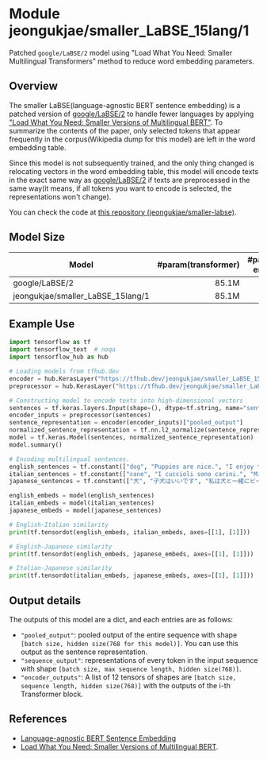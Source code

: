 # Module jeongukjae/smaller_LaBSE_15lang/1

Patched `google/LaBSE/2` model using "Load What You Need: Smaller Multilingual Transformers" method to reduce word embedding parameters.

<!-- asset-path: https://storage.googleapis.com/jeongukjae-tf-models/smaller-LaBSE/smaller_LaBSE_15lang.tar.gz -->
<!-- network-architecture: transformer -->
<!-- task: text-embedding -->
<!-- fine-tunable: true -->
<!-- format: saved_model_2 -->
<!-- language: ar -->
<!-- language: zh-cn -->
<!-- language: en -->
<!-- language: fr -->
<!-- language: de -->
<!-- language: it -->
<!-- language: ja -->
<!-- language: ko -->
<!-- language: nl -->
<!-- language: pl -->
<!-- language: pt -->
<!-- language: es -->
<!-- language: th -->
<!-- language: tr -->
<!-- language: ru -->

## Overview

The smaller LaBSE(language-agnostic BERT sentence embedding) is a patched version of [google/LaBSE/2](https://tfhub.dev/google/LaBSE/2) to handle fewer languages by applying ["Load What You Need: Smaller Versions of Multilingual BERT"](https://arxiv.org/abs/2010.05609). To summarize the contents of the paper, only selected tokens that appear frequently in the corpus(Wikipedia dump for this model) are left in the word embedding table.

Since this model is not subsequently trained, and the only thing changed is relocating vectors in the word embedding table, this model will encode texts in the exact same way as [google/LaBSE/2](https://tfhub.dev/google/LaBSE/2) if texts are preprocessed in the same way(it means, if all tokens you want to encode is selected, the representations won't change).

You can check the code at [this repository (jeongukjae/smaller-labse)](https://github.com/jeongukjae/smaller-labse).

## Model Size

| Model                             | #param(transformer) | #param(word embedding) | #param(model) | vocab size |
| --------------------------------- | ------------------: | ---------------------: | ------------: | ---------: |
| google/LaBSE/2                    |               85.1M |                 384.9M |        470.9M |    501,153 |
| jeongukjae/smaller_LaBSE_15lang/1 |               85.1M |                 133.1M |        219.2M |    173,347 |

## Example Use

```python
import tensorflow as tf
import tensorflow_text  # noqa
import tensorflow_hub as hub

# Loading models from tfhub.dev
encoder = hub.KerasLayer("https://tfhub.dev/jeongukjae/smaller_LaBSE_15lang/1")
preprocessor = hub.KerasLayer("https://tfhub.dev/jeongukjae/smaller_LaBSE_15lang_preprocess/1")

# Constructing model to encode texts into high-dimensional vectors
sentences = tf.keras.layers.Input(shape=(), dtype=tf.string, name="sentences")
encoder_inputs = preprocessor(sentences)
sentence_representation = encoder(encoder_inputs)["pooled_output"]
normalized_sentence_representation = tf.nn.l2_normalize(sentence_representation, axis=-1)  # for cosine similarity
model = tf.keras.Model(sentences, normalized_sentence_representation)
model.summary()

# Encoding multilingual sentences.
english_sentences = tf.constant(["dog", "Puppies are nice.", "I enjoy taking long walks along the beach with my dog."])
italian_sentences = tf.constant(["cane", "I cuccioli sono carini.", "Mi piace fare lunghe passeggiate lungo la spiaggia con il mio cane."])
japanese_sentences = tf.constant(["犬", "子犬はいいです", "私は犬と一緒にビーチを散歩するのが好きです"])

english_embeds = model(english_sentences)
italian_embeds = model(italian_sentences)
japanese_embeds = model(japanese_sentences)

# English-Italian similarity
print(tf.tensordot(english_embeds, italian_embeds, axes=[[1], [1]]))

# English-Japanese similarity
print(tf.tensordot(english_embeds, japanese_embeds, axes=[[1], [1]]))

# Italian-Japanese similarity
print(tf.tensordot(italian_embeds, japanese_embeds, axes=[[1], [1]]))
```

## Output details

The outputs of this model are a dict, and each entries are as follows:

* `"pooled_output"`: pooled output of the entire sequence with shape `[batch size, hidden size(768 for this model)]`. You can use this output as the sentence representation.
* `"sequence_output"`: representations of every token in the input sequence with shape `[batch size, max sequence length, hidden size(768)]`.
* `"encoder_outputs"`: A list of 12 tensors of shapes are `[batch size, sequence length, hidden size(768)]` with the outputs of the i-th Transformer block.

## References

* [Language-agnostic BERT Sentence Embedding](https://arxiv.org/abs/2007.01852)
* [Load What You Need: Smaller Versions of Multilingual BERT](https://arxiv.org/abs/2010.05609).
